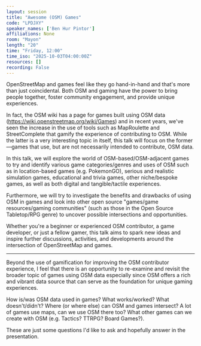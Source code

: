```yaml
---
layout: session
title: "Awesome (OSM) Games"
code: "LPDJXY"
speaker_names: ['Ben Hur Pintor']
affiliations: None
room: "Mayon"
length: "20"
time: "Friday, 12:00"
time_iso: "2025-10-03T04:00:00Z"
resources: []
recording: False
---
```


OpenStreetMap and games feel like they go hand-in-hand and that's more than just coincidental. Both OSM and gaming have the power to bring people together, foster community engagement, and provide unique experiences. 

In fact, the OSM wiki has a page for games built using OSM data (https://wiki.openstreetmap.org/wiki/Games) and in recent years, we've seen the increase in the use of tools such as MapRoulette and StreetComplete that gamify the experience of contributing to OSM. While the latter is a very interesting topic in itself, this talk will focus on the former—games that use, but are not necessarily intended to contribute, OSM data.

In this talk, we will explore the world of OSM-based/OSM-adjacent games to try and identify various game categories/genres and uses of OSM such as in location-based games (e.g. PokemonGO), serious and realistic simulation games, educational and trivia games, other niche/bespoke games, as well as both digital and tangible/tactile experiences.

Furthermore, we will try to investigate the benefits and drawbacks of using OSM in games and look into other open source &#34;games/game resources/gaming communities&#34; (such as those in the Open Source Tabletop/RPG genre) to uncover possible intersections and opportunities.

Whether you're a beginner or experienced OSM contributor, a game developer, or just a fellow gamer, this talk aims to spark new ideas and inspire further discussions, activities, and developments around the intersection of OpenStreetMap and games.

<hr>

Beyond the use of gamification for improving the OSM contributor experience, I feel that there is an opportunity to re-examine and revisit the broader topic of games using OSM data especially since OSM offers a rich and vibrant data source that can serve as the foundation for unique gaming experiences.

How is/was OSM data used in games? What works/worked? What doesn't/didn't? Where (or where else) can OSM and games intersect?  A lot of games use maps, can we use OSM there too? What other games can we create with OSM (e.g. Tactics? TTRPG? Board Games?).

These are just some questions I'd like to ask and hopefully answer in the presentation.

